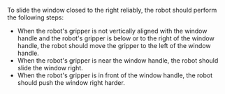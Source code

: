 To slide the window closed to the right reliably, the robot should perform the following steps:
- When the robot's gripper is not vertically aligned with the window handle and the robot's gripper is below or to the right of the window handle, the robot should move the gripper to the left of the window handle.
- When the robot's gripper is near the window handle, the robot should slide the window right.
- When the robot's gripper is in front of the window handle, the robot should push the window right harder.